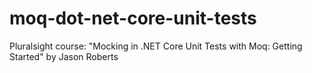 # moq-dot-net-core-unit-tests
Pluralsight course: "Mocking in .NET Core Unit Tests with Moq: Getting Started" by Jason Roberts
